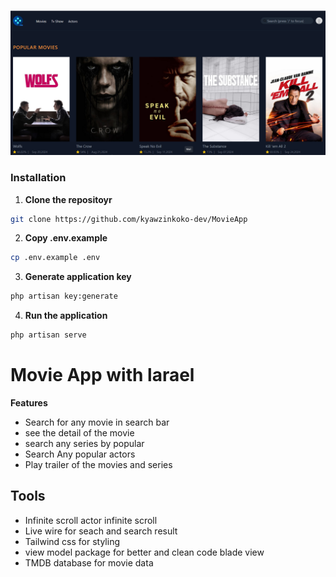 ![Movie App Screenshot](./SS.png)
### Installation
1. **Clone the repositoyr**
```bash 
git clone https://github.com/kyawzinkoko-dev/MovieApp
```
2. **Copy .env.example**
```bash 
cp .env.example .env
```
3. **Generate application key**
```bash
php artisan key:generate
```
4. **Run the application**
```bash 
php artisan serve 
```
<h1>Movie App with  larael</h1>
<strong>Features</strong>
<ul><li>
    Search for any movie in search bar
</li>
<li>see the detail of the movie</li>
<li>search any series by popular</li>
<li>Search Any popular actors</li>
<li>Play trailer of the movies and series</li></ul>
<h2>Tools </h2>
    <ul>
    <li>Infinite scroll actor infinite scroll</li> 
    <li>Live wire for seach and search result</li>
    <li>Tailwind css for styling </li>
    <li>view model package for better and clean code blade view</li>
    <li>TMDB database for movie data</li>
    </ul>
